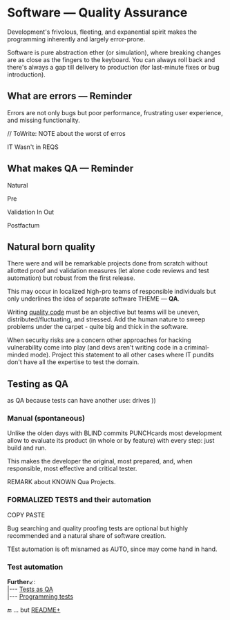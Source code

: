 # Software &mdash; Quality Assurance

Development's frivolous, fleeting, and expanential spirit makes the programming inherently and largely error-prone. 

Software is pure abstraction ether (or simulation), where breaking changes are as close as the fingers to the keyboard. You can always roll back and there's always a gap till delivery to production (for last-minute fixes or bug introduction).

## What are errors &mdash; Reminder

Errors are not only bugs but poor performance, frustrating user experience, and missing functionality.

// ToWrite: NOTE about the worst of erros

IT Wasn't in REQS

## What makes QA &mdash; Reminder

Natural

Pre

Validation
   In 
   Out

Postfactum

## Natural born quality

There were and will be remarkable projects done from scratch without allotted proof and validation measures (let alone code reviews and test automation) but robust from the first release. 

This may occur in localized high-pro teams of responsible individuals but only underlines the idea of separate software THEME &mdash; __QA__.

Writing [quality code](README+/code-quality.md) must be an objective but teams will be uneven, distributed/fluctuating, and stressed. Add the human nature to sweep problems under the carpet - quite big and thick in the software.

When security risks are a concern other approaches for hacking vulnerability come into play (and devs aren't writing code in a criminal-minded mode).
Project this statement to all other cases where IT pundits don't have all the expertise to test the domain.

## Testing as QA

as QA because tests can have another use:  drives 
))

### Manual (spontaneous)

Unlike the olden days with BLIND commits  PUNCHcards most development allow to evaluate its product (in whole or by feature) with every step: just build and run.

This makes the developer the original, most prepared, and, when responsible, most effective and critical tester.

REMARK about KNOWN Qua Projects.

### FORMALIZED TESTS and their automation 

COPY PASTE

Bug searching and quality proofing tests are optional but highly recommended and a natural share of software creation. 

TEst automation is oft misnamed as AUTO, since may come hand in hand.

### Test automation

**Further**↙️:\
|--- [Tests as QA](../tests/asQA)\
|--- [Programming tests](https://github.com/Kyriosity/use-dev/blob/main/README+/tests)

:end: ... but [README+](README+)
